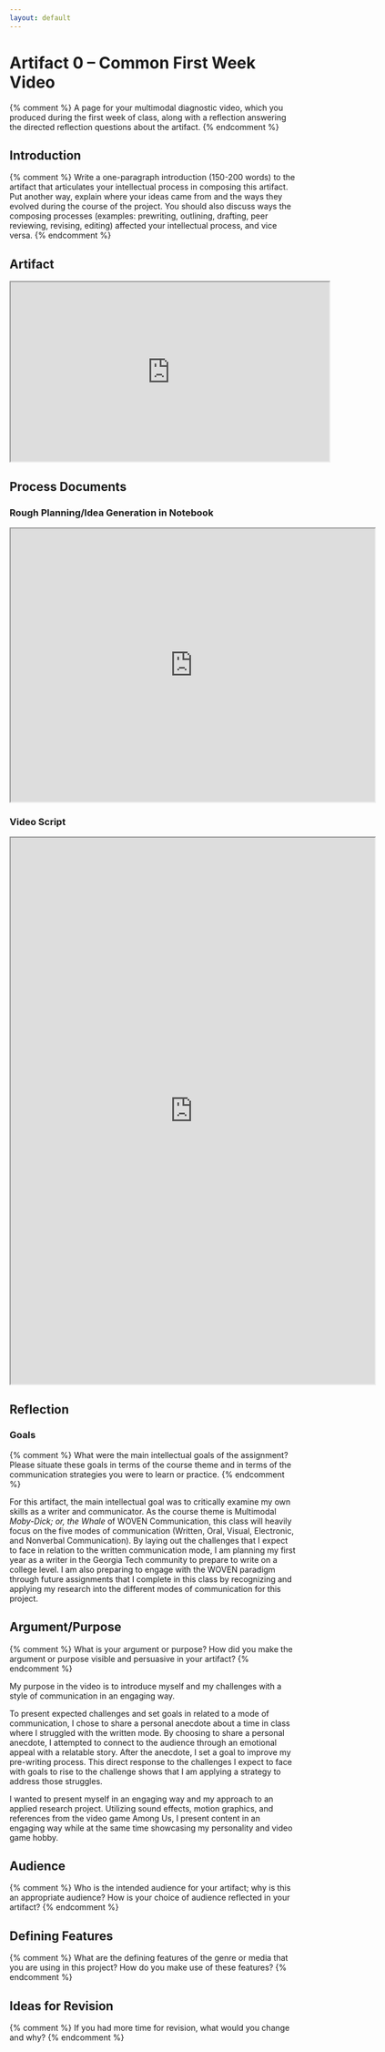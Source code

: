```yaml
---
layout: default
---
```


# Artifact 0 – Common First Week Video

{% comment %}
    A page for your multimodal diagnostic video, which you produced during the first week of class, along with a reflection answering the directed reflection questions about the artifact.
{% endcomment %}

## Introduction

{% comment %}
    Write a one-paragraph introduction (150-200 words) to the artifact that articulates your intellectual process in composing this artifact. Put another way, explain where your ideas came from and the ways they evolved during the course of the project. You should also discuss ways the composing processes (examples: prewriting, outlining, drafting, peer reviewing, revising, editing) affected your intellectual process, and vice versa.
{% endcomment %}

## Artifact

<iframe title="YouTube video player" src="https://www.youtube-nocookie.com/embed/hD5D19E7Rg4?si=XVUF-pPiH1fjxmqw" width="560" height="315" allowfullscreen="allowfullscreen" allow="accelerometer; autoplay; clipboard-write; encrypted-media; gyroscope; picture-in-picture; web-share"></iframe>

## Process Documents

### Rough Planning/Idea Generation in Notebook

<iframe src="https://drive.google.com/file/d/1RHszJr2FAEcoc6kpgmIVSTUwoNDsc5Mr/preview" width="640" height="480" allow="autoplay"></iframe>

### Video Script

<iframe src="https://docs.google.com/document/d/1RHMZZeUBi7q4b0E0VmVvTPl-xPeVc3nn/pub?embedded=true" width="640" height="960"></iframe>

## Reflection

### Goals

{% comment %}
    What were the main intellectual goals of the assignment? Please situate these goals in terms of the course theme and in terms of the communication strategies you were to learn or practice.
{% endcomment %}

For this artifact, the main intellectual goal was to critically examine my own skills as a writer and communicator. As the course theme is Multimodal *Moby-Dick; or, the Whale* of WOVEN Communication, this class will heavily focus on the five modes of communication (Written, Oral, Visual, Electronic, and Nonverbal Communication). By laying out the challenges that I expect to face in relation to the written communication mode, I am planning my first year as a writer in the Georgia Tech community to prepare to write on a college level. I am also preparing to engage with the WOVEN paradigm through future assignments that I complete in this class by recognizing and applying my research into the different modes of communication for this project.

## Argument/Purpose

{% comment %}
    What is your argument or purpose? How did you make the argument or purpose visible and persuasive in your artifact?
{% endcomment %}

My purpose in the video is to introduce myself and my challenges with a style of communication in an engaging way.

To present expected challenges and set goals in related to a mode of communication, I chose to share a personal anecdote about a time in class where I struggled with the written mode. By choosing to share a personal anecdote, I attempted to connect to the audience through an emotional appeal with a relatable story. After the anecdote, I set a goal to improve my pre-writing process. This direct response to the challenges I expect to face with goals to rise to the challenge shows that I am applying a strategy to address those struggles.

I wanted to present myself in an engaging way and my approach to an applied research project. Utilizing sound effects, motion graphics, and references from the video game Among Us, I present content in an engaging way while at the same time showcasing my personality and video game hobby.

## Audience

{% comment %}
    Who is the intended audience for your artifact; why is this an appropriate audience? How is your choice of audience reflected in your artifact?
{% endcomment %}

## Defining Features

{% comment %}
    What are the defining features of the genre or media that you are using in this project? How do you make use of these features?
{% endcomment %}

## Ideas for Revision

{% comment %}
    If you had more time for revision, what would you change and why?
{% endcomment %}
